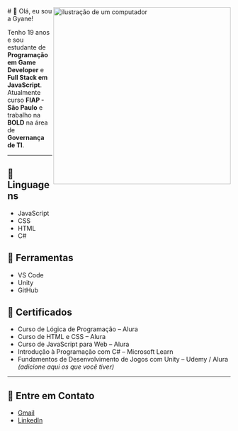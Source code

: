 <img src="https://raw.githubusercontent.com/MicaelliMedeiros/micaellimedeiros/master/image/computer-illustration.png" alt="ilustração de um computador" min-width="400px" max-width="400px" width="400px" align="right">
# 👋 Olá, eu sou a Gyane!

Tenho 19 anos e sou estudante de **Programação em Game Developer** e **Full Stack em JavaScript**.  
Atualmente curso **FIAP - São Paulo** e trabalho na **BOLD** na área de **Governança de TI**.

---

## 🦄 Linguagens
- JavaScript
- CSS
- HTML
- C#

## 💼 Ferramentas
- VS Code
- Unity
- GitHub

## 📜 Certificados
- Curso de Lógica de Programação – Alura  
- Curso de HTML e CSS – Alura  
- Curso de JavaScript para Web – Alura  
- Introdução à Programação com C# – Microsoft Learn  
- Fundamentos de Desenvolvimento de Jogos com Unity – Udemy / Alura *(adicione aqui os que você tiver)*

---

## 💌 Entre em Contato

- [Gmail](mailto:seuemail@gmail.com)  
- [LinkedIn](https://www.linkedin.com/in/seu-perfil/)  

